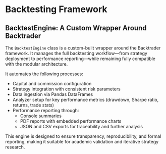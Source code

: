 # Backtesting Framework

## BacktestEngine: A Custom Wrapper Around Backtrader

The `BacktestEngine` class is a custom-built wrapper around the Backtrader framework. It manages the full backtesting workflow—from strategy deployment to performance reporting—while remaining fully compatible with the modular architecture.

It automates the following processes:

- Capital and commission configuration  
- Strategy integration with consistent risk parameters  
- Data ingestion via Pandas DataFrames  
- Analyzer setup for key performance metrics (drawdown, Sharpe ratio, returns, trade stats)  
- Performance reporting through:
  - Console summaries  
  - PDF reports with embedded performance charts  
  - JSON and CSV exports for traceability and further analysis

This engine is designed to ensure transparency, reproducibility, and formal reporting, making it suitable for academic validation and iterative strategy research.
